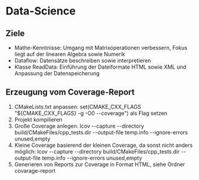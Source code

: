 # Data-Science

## Ziele

- Mathe-Kenntnisse: Umgang mit Matrixoperationen verbessern, Fokus liegt auf der linearen Algebra sowie Numerik
- Dataflow: Datensätze beschreiben sowie interpretieren
- Klasse ReadData: Einführung der Dateiformate HTML sowie XML und Anpassung der Datenspeicherung

## Erzeugung vom Coverage-Report

1. CMakeLists.txt anpassen: set(CMAKE_CXX_FLAGS "${CMAKE_CXX_FLAGS} -g -O0 --coverage") als Flag setzen
2. Projekt kompilieren
3. Große Coverage anlegen: lcov --capture      --directory build/CMakeFiles/cpp_tests.dir      --output-file temp.info      --ignore-errors unused,empty
4. Kleine Coverage basierend der kleinen Coverage, da sonst nicht anders möglich: lcov --capture      --directory build/CMakeFiles/cpp_tests.dir      --output-file temp.info      --ignore-errors unused,empty
5. Generieren von Reports zur Coverage in Format HTML, siehe Ordner covarage-report
